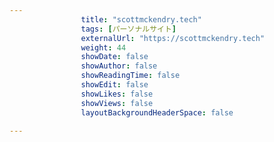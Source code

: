 ---
                title: "scottmckendry.tech"
                tags: [パーソナルサイト]
                externalUrl: "https://scottmckendry.tech"
                weight: 44
                showDate: false
                showAuthor: false
                showReadingTime: false
                showEdit: false
                showLikes: false
                showViews: false
                layoutBackgroundHeaderSpace: false
                ---

